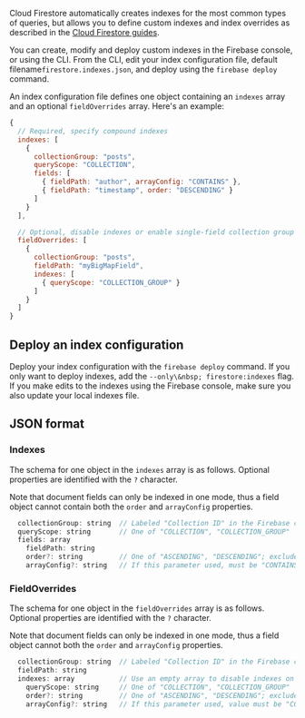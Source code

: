 
Cloud Firestore automatically creates indexes for the most common types of queries, but allows you to define custom indexes and index overrides as described in the [Cloud Firestore guides](https://firebase.devsite.corp.google.com/docs/firestore/query-data/index-overview). 

You can create, modify and deploy custom indexes in the Firebase console, or using the CLI. From the CLI, edit your index configuration file, default filename`firestore.indexes.json`, and deploy using the <code>firebase deploy</code> command.

An index configuration file defines one object containing an <code>indexes</code> array and an optional <code>fieldOverrides</code> array. Here's an example:

```javascript
{
  // Required, specify compound indexes
  indexes: [
    { 
      collectionGroup: "posts",
      queryScope: "COLLECTION",
      fields: [
        { fieldPath: "author", arrayConfig: "CONTAINS" },
        { fieldPath: "timestamp", order: "DESCENDING" }
      ]
    }
  ],

  // Optional, disable indexes or enable single-field collection group indexes
  fieldOverrides: [
    {
      collectionGroup: "posts",
      fieldPath: "myBigMapField",
      indexes: [
        { queryScope: "COLLECTION_GROUP" }
      ]
    }
  ]
}
```

## Deploy an index configuration

Deploy your index configuration with the `firebase deploy` command. If you only want to deploy indexes, add the `--only\&nbsp; firestore:indexes` flag. If you make edits to the indexes using the Firebase console, make sure you also update your local indexes file.

## JSON format

### Indexes

The schema for one object in the `indexes` array is as follows. Optional properties are identified with the `?` character.

Note that document fields can only be indexed in one mode, thus a field object cannot contain both the `order` and `arrayConfig` properties.

```javascript
  collectionGroup: string  // Labeled "Collection ID" in the Firebase console
  queryScope: string       // One of "COLLECTION", "COLLECTION_GROUP"
  fields: array               
    fieldPath: string
    order?: string         // One of "ASCENDING", "DESCENDING"; excludes arrayConfig property
    arrayConfig?: string   // If this parameter used, must be "CONTAINS"; excludes order property
```
### FieldOverrides

The schema for one object in the `fieldOverrides` array is as follows. Optional properties are identified with the `?` character.

Note that document fields can only be indexed in one mode, thus a field object cannot both the `order` and `arrayConfig` properties.

```javascript
  collectionGroup: string  // Labeled "Collection ID" in the Firebase console
  fieldPath: string
  indexes: array           // Use an empty array to disable indexes on this collectionGroup + fieldPath
    queryScope: string     // One of "COLLECTION", "COLLECTION_GROUP"
    order?: string         // One of "ASCENDING", "DESCENDING"; excludes arrayConfig property
    arrayConfig?: string   // If this parameter used, value must be "CONTAINS"; excludes order property
```
